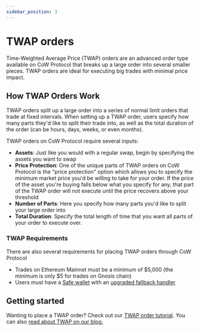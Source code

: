 ```yaml
---
sidebar_position: 3
---
```


# TWAP orders

Time-Weighted Average Price (TWAP) orders are an advanced order type available on CoW Protocol that breaks up a large order into several smaller pieces.
TWAP orders are ideal for executing big trades with minimal price impact.

## How TWAP Orders Work

TWAP orders split up a large order into a series of normal limit orders that trade at fixed intervals. When setting up a TWAP order, users specify how many parts they'd like to split their trade into, as well as the total duration of the order (can be hours, days, weeks, or even months).

TWAP orders on CoW Protocol require several inputs: 

- **Assets**: Just like you would with a regular swap, begin by specifying the assets you want to swap
- **Price Protection**: One of the unique parts of TWAP orders on CoW Protocol is the "price protection" option which allows you to specify the minimum market price you'd be willing to take for your order. If the price of the asset you're buying falls below what you specify for any, that part of the TWAP order will not execute until the price recovers above your threshold
- **Number of Parts**: Here you specify how many parts you'd like to split your large order into
- **Total Duration**: Specify the total length of time that you want all parts of your order to execute over.

### TWAP Requirements

There are also several requirements for placing TWAP orders through CoW Protocol

- Trades on Ethereum Mainnet must be a minimum of \$5,000 (the minimum is only $5 for trades on Gnosis chain)
- Users must have a [Safe wallet](https://safe.global/wallet) with an [upgraded fallback handler](https://medium.com/@cow-protocol/all-you-need-to-know-about-cow-swaps-new-safe-fallback-handler-8ef0439925d1)

## Getting started

Wanting to place a TWAP order? Check out our [TWAP order tutorial](/cow-protocol/tutorials/cow-swap/twap). You can also [read about TWAP on our blog.](https://medium.com/@cow-protocol/cow-swap-launches-twap-orders-d5583135b472)
